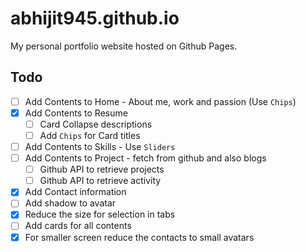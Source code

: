# abhijit945.github.io

My personal portfolio website hosted on Github Pages.

## Todo

- [ ] Add Contents to Home - About me, work and passion (Use `Chips`)
- [x] Add Contents to Resume
  - [ ] Card Collapse descriptions
  - [ ] Add `Chips` for Card titles
- [ ] Add Contents to Skills - Use `Sliders`
- [ ] Add Contents to Project - fetch from github and also blogs
  - [ ] Github API to retrieve projects
  - [ ] Github API to retrieve activity
- [x] Add Contact information
- [ ] Add shadow to avatar
- [x] Reduce the size for selection in tabs
- [ ] Add cards for all contents
- [x] For smaller screen reduce the contacts to small avatars
